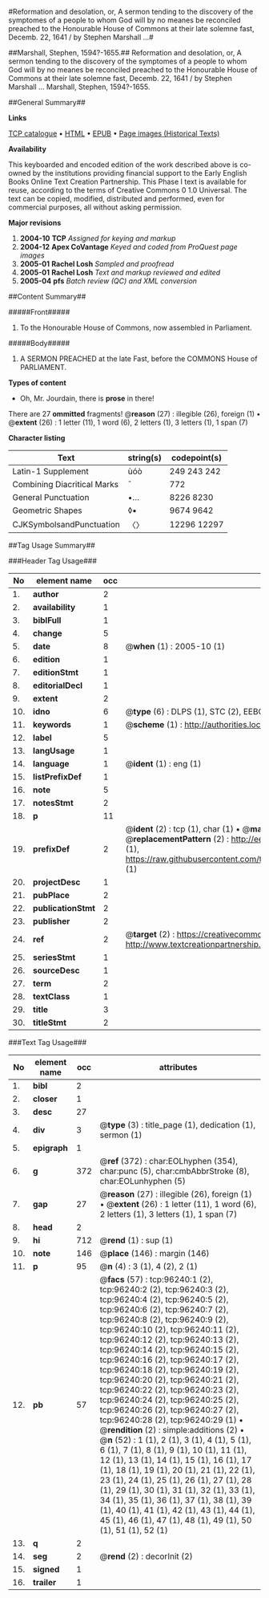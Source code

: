 #Reformation and desolation, or, A sermon tending to the discovery of the symptomes of a people to whom God will by no meanes be reconciled preached to the Honourable House of Commons at their late solemne fast, Decemb. 22, 1641 / by Stephen Marshall ...#

##Marshall, Stephen, 1594?-1655.##
Reformation and desolation, or, A sermon tending to the discovery of the symptomes of a people to whom God will by no meanes be reconciled preached to the Honourable House of Commons at their late solemne fast, Decemb. 22, 1641 / by Stephen Marshall ...
Marshall, Stephen, 1594?-1655.

##General Summary##

**Links**

[TCP catalogue](http://www.ota.ox.ac.uk/tcp/)  • 
[HTML](http://tei.it.ox.ac.uk/tcp/Texts-HTML/free/A52/A52049.html)  • 
[EPUB](http://tei.it.ox.ac.uk/tcp/Texts-EPUB/free/A52/A52049.epub) • 
[Page images (Historical Texts)](https://data.historicaltexts.jisc.ac.uk/view?pubId=eebo-12987520e&pageId=eebo-12987520e-96240-1)

**Availability**

This keyboarded and encoded edition of the
	       work described above is co-owned by the institutions
	       providing financial support to the Early English Books
	       Online Text Creation Partnership. This Phase I text is
	       available for reuse, according to the terms of Creative
	       Commons 0 1.0 Universal. The text can be copied,
	       modified, distributed and performed, even for
	       commercial purposes, all without asking permission.

**Major revisions**

1. __2004-10__ __TCP__ *Assigned for keying and markup*
1. __2004-12__ __Apex CoVantage__ *Keyed and coded from ProQuest page images*
1. __2005-01__ __Rachel Losh__ *Sampled and proofread*
1. __2005-01__ __Rachel Losh__ *Text and markup reviewed and edited*
1. __2005-04__ __pfs__ *Batch review (QC) and XML conversion*

##Content Summary##

#####Front#####

1. To the Honourable House of Commons, now assembled in Parliament.

#####Body#####

1. A SERMON PREACHED at the late Fast, before the COMMONS House of PARLIAMENT.

**Types of content**

  * Oh, Mr. Jourdain, there is **prose** in there!

There are 27 **ommitted** fragments! 
 @__reason__ (27) : illegible (26), foreign (1)  •  @__extent__ (26) : 1 letter (11), 1 word (6), 2 letters (1), 3 letters (1), 1 span (7)

**Character listing**


|Text|string(s)|codepoint(s)|
|---|---|---|
|Latin-1 Supplement|ùóò|249 243 242|
|Combining             Diacritical Marks|̄|772|
|General Punctuation|•…|8226 8230|
|Geometric Shapes|◊▪|9674 9642|
|CJKSymbolsandPunctuation|〈〉|12296 12297|

##Tag Usage Summary##

###Header Tag Usage###

|No|element name|occ|attributes|
|---|---|---|---|
|1.|__author__|2||
|2.|__availability__|1||
|3.|__biblFull__|1||
|4.|__change__|5||
|5.|__date__|8| @__when__ (1) : 2005-10 (1)|
|6.|__edition__|1||
|7.|__editionStmt__|1||
|8.|__editorialDecl__|1||
|9.|__extent__|2||
|10.|__idno__|6| @__type__ (6) : DLPS (1), STC (2), EEBO-CITATION (1), OCLC (1), VID (1)|
|11.|__keywords__|1| @__scheme__ (1) : http://authorities.loc.gov/ (1)|
|12.|__label__|5||
|13.|__langUsage__|1||
|14.|__language__|1| @__ident__ (1) : eng (1)|
|15.|__listPrefixDef__|1||
|16.|__note__|5||
|17.|__notesStmt__|2||
|18.|__p__|11||
|19.|__prefixDef__|2| @__ident__ (2) : tcp (1), char (1)  •  @__matchPattern__ (2) : ([0-9\-]+):([0-9IVX]+) (1), (.+) (1)  •  @__replacementPattern__ (2) : http://eebo.chadwyck.com/downloadtiff?vid=$1&page=$2 (1), https://raw.githubusercontent.com/textcreationpartnership/Texts/master/tcpchars.xml#$1 (1)|
|20.|__projectDesc__|1||
|21.|__pubPlace__|2||
|22.|__publicationStmt__|2||
|23.|__publisher__|2||
|24.|__ref__|2| @__target__ (2) : https://creativecommons.org/publicdomain/zero/1.0/ (1), http://www.textcreationpartnership.org/docs/. (1)|
|25.|__seriesStmt__|1||
|26.|__sourceDesc__|1||
|27.|__term__|2||
|28.|__textClass__|1||
|29.|__title__|3||
|30.|__titleStmt__|2||


###Text Tag Usage###

|No|element name|occ|attributes|
|---|---|---|---|
|1.|__bibl__|2||
|2.|__closer__|1||
|3.|__desc__|27||
|4.|__div__|3| @__type__ (3) : title_page (1), dedication (1), sermon (1)|
|5.|__epigraph__|1||
|6.|__g__|372| @__ref__ (372) : char:EOLhyphen (354), char:punc (5), char:cmbAbbrStroke (8), char:EOLunhyphen (5)|
|7.|__gap__|27| @__reason__ (27) : illegible (26), foreign (1)  •  @__extent__ (26) : 1 letter (11), 1 word (6), 2 letters (1), 3 letters (1), 1 span (7)|
|8.|__head__|2||
|9.|__hi__|712| @__rend__ (1) : sup (1)|
|10.|__note__|146| @__place__ (146) : margin (146)|
|11.|__p__|95| @__n__ (4) : 3 (1), 4 (2), 2 (1)|
|12.|__pb__|57| @__facs__ (57) : tcp:96240:1 (2), tcp:96240:2 (2), tcp:96240:3 (2), tcp:96240:4 (2), tcp:96240:5 (2), tcp:96240:6 (2), tcp:96240:7 (2), tcp:96240:8 (2), tcp:96240:9 (2), tcp:96240:10 (2), tcp:96240:11 (2), tcp:96240:12 (2), tcp:96240:13 (2), tcp:96240:14 (2), tcp:96240:15 (2), tcp:96240:16 (2), tcp:96240:17 (2), tcp:96240:18 (2), tcp:96240:19 (2), tcp:96240:20 (2), tcp:96240:21 (2), tcp:96240:22 (2), tcp:96240:23 (2), tcp:96240:24 (2), tcp:96240:25 (2), tcp:96240:26 (2), tcp:96240:27 (2), tcp:96240:28 (2), tcp:96240:29 (1)  •  @__rendition__ (2) : simple:additions (2)  •  @__n__ (52) : 1 (1), 2 (1), 3 (1), 4 (1), 5 (1), 6 (1), 7 (1), 8 (1), 9 (1), 10 (1), 11 (1), 12 (1), 13 (1), 14 (1), 15 (1), 16 (1), 17 (1), 18 (1), 19 (1), 20 (1), 21 (1), 22 (1), 23 (1), 24 (1), 25 (1), 26 (1), 27 (1), 28 (1), 29 (1), 30 (1), 31 (1), 32 (1), 33 (1), 34 (1), 35 (1), 36 (1), 37 (1), 38 (1), 39 (1), 40 (1), 41 (1), 42 (1), 43 (1), 44 (1), 45 (1), 46 (1), 47 (1), 48 (1), 49 (1), 50 (1), 51 (1), 52 (1)|
|13.|__q__|2||
|14.|__seg__|2| @__rend__ (2) : decorInit (2)|
|15.|__signed__|1||
|16.|__trailer__|1||
